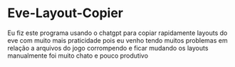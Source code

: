 # Eve-Layout-Copier
Eu fiz este programa usando o chatgpt para copiar rapidamente layouts do eve com muito mais praticidade pois eu venho tendo muitos problemas em relação a arquivos do jogo corrompendo e ficar mudando os layouts manualmente foi muito chato e pouco produtivo
